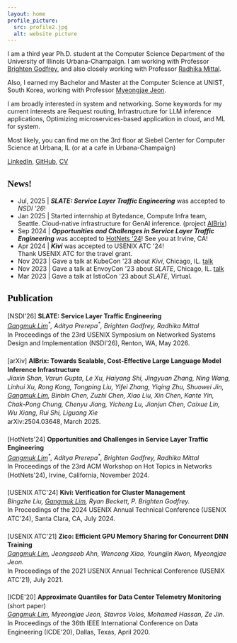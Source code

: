 ```yaml
---
layout: home
profile_picture:
  src: profile2.jpg
  alt: website picture
---
```


<style>
h2 {
  font-family: 'Times New Roman', Times, serif; /* Change this to your preferred font */
  font-weight: bold; /* or 'normal' if you prefer */
  font-size: 1.5em;
  color: #000;
}
</style>

<p>
I am a third year Ph.D. student at the Computer Science Department of the University of Illinois Urbana-Champaign. I am working with Professor <a href="https://pbg.cs.illinois.edu">Brighten Godfrey</a>, and also closely working with Professor <a href="https://radhikam.web.illinois.edu/">Radhika Mittal</a>. 

Also, I earned my Bachelor and Master at the Computer Science at UNIST, South Korea, working with Professor <a href="https://sites.google.com/site/myeongjae/">Myeongjae Jeon</a>.
</p>

<p>
I am broadly interested in system and networking. Some keywords for my current interests are Request routing, Infrastructure for LLM inference applications, Optimizing microservices-based application in cloud, and ML for system.
</p>

Most likely, you can find me on the 3rd floor at Siebel Center for Computer Science at Urbana, IL (or at a cafe in Urbana-Champaign)<br>

<p>
 <a href="http://linkedin.com/in/gangmuk">LinkedIn</a>, <a href="http://github.com/gangmuk">GitHub</a>, <a href="http://gangmuk.github.io/cv.pdf">CV</a>
</p>


## News!
<ul>
  <li>
  Jul, 2025 | <em><b>SLATE: Service Layer Traffic Engineering</b></em> was accepted to <em>NSDI '26</em>!
  </li>

  <li>
  Jan 2025 | Started internship at Bytedance, Compute Infra team, Seattle. Cloud-native infrastructure for GenAI inference. (project <a href="https://github.com/vllm-project/aibrix">AIBrix</a>)
  </li>

  <li>
  Sep 2024 | <em><b>Opportunities and Challenges in Service Layer Traffic Engineering</b></em> was accepted to <a href="https://conferences.sigcomm.org/hotnets/2024/accepted.html">HotNets '24</a>! See you at Irvine, CA!
  </li>

  <li>
  Apr 2024 | <em><b>Kivi</b></em> was accepted to USENIX ATC '24!
  <br>Thank USENIX ATC for the travel grant.
  </li>

  <li>
  Nov 2023 | Gave a talk at KubeCon '23 about <em>Kivi</em>, Chicago, IL. <a href="https://www.youtube.com/watch?v=EEj8ptQmZmY&t=1s">talk</a>
  </li>

  <li>
  Nov 2023 | Gave a talk at EnvoyCon '23 about <em>SLATE</em>, Chicago, IL. <a href="https://youtu.be/iBQaaGBQVMA?si=8dB91JyVAFoTUVUj">talk</a>
  </li>

  <li>
  Mar 2023 | Gave a talk at IstioCon '23 about <em>SLATE</em>, Virtual.
  </li>
</ul>




## Publication
<style>
  .publication-item {
    margin-bottom: 20px; /* Space between publications */
    line-height: 1.4;
  }
  .publication-item br {
    margin-bottom: 0px;
    line-height: 1;
  }
</style>

<div class="publication-item">
[NSDI'26] <strong>SLATE: Service Layer Traffic Engineering</strong><br>
<i><ins>Gangmuk Lim</ins><sup>*</sup>, Aditya Prerepa<sup>*</sup>, Brighten Godfrey, Radhika Mittal</i><br>
In Proceedings of the 23rd USENIX Symposium on Networked Systems Design and Implementation (NSDI'26), Renton, WA, May 2026.
</div>

<div class="publication-item">
[arXiv] <strong>AIBrix: Towards Scalable, Cost-Effective Large Language Model Inference Infrastructure</strong><br>
<i>Jiaxin Shan, Varun Gupta, Le Xu, Haiyang Shi, Jingyuan Zhang, Ning Wang, Linhui Xu, Rong Kang, Tongping Liu, Yifei Zhang, Yiqing Zhu, Shuowei Jin, <ins>Gangmuk Lim</ins>, Binbin Chen, Zuzhi Chen, Xiao Liu, Xin Chen, Kante Yin, Chak-Pong Chung, Chenyu Jiang, Yicheng Lu, Jianjun Chen, Caixue Lin, Wu Xiang, Rui Shi, Liguang Xie</i><br>
arXiv:2504.03648, March 2025.
</div>


<div class="publication-item">
[HotNets'24] <strong>Opportunities and Challenges in Service Layer Traffic Engineering</strong><br>
<i><ins>Gangmuk Lim</ins><sup>*</sup>, Aditya Prerepa<sup>*</sup>, Brighten Godfrey, Radhika Mittal</i><br>
In Proceedings of the 23rd ACM Workshop on Hot Topics in Networks (HotNets'24), Irvine, California, November 2024.
</div>

<div class="publication-item">
[USENIX ATC'24] <strong>Kivi: Verification for Cluster Management</strong><br>
<i>Bingzhe Liu, <ins>Gangmuk Lim</ins>, Ryan Beckett, P. Brighten Godfrey.</i><br>
In Proceedings of the 2024 USENIX Annual Technical Conference (USENIX ATC'24), Santa Clara, CA, July 2024.
</div>

<div class="publication-item">
[USENIX ATC'21] <strong>Zico: Efficient GPU Memory Sharing for Concurrent DNN Training</strong><br>
<i><ins>Gangmuk Lim</ins>, Jeongseob Ahn, Wencong Xiao, Youngjin Kwon, Myeongjae Jeon.</i><br>
In Proceedings of the 2021 USENIX Annual Technical Conference (USENIX ATC'21), July 2021.
</div>

<div class="publication-item">
[ICDE'20] <strong>Approximate Quantiles for Data Center Telemetry Monitoring</strong> (short paper)<br>
<i><ins>Gangmuk Lim</ins>, Myeongjae Jeon, Stavros Volos, Mohamed Hassan, Ze Jin.</i><br>
In Proceedings of the 36th IEEE International Conference on Data Engineering (ICDE'20), Dallas, Texas, April 2020.
</div>